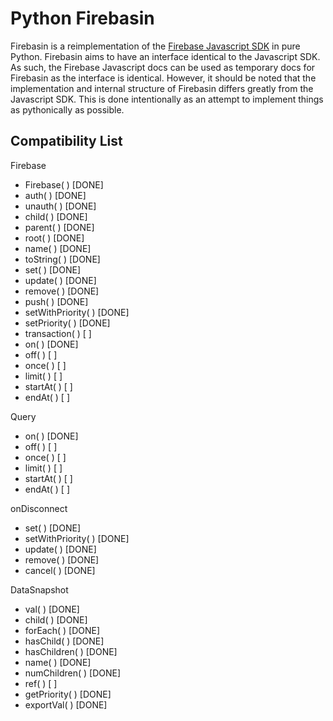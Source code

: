 Python Firebasin
================

Firebasin is a reimplementation of the [Firebase Javascript SDK](https://www.firebase.com/docs/javascript/firebase/index.html) in pure Python. Firebasin aims to have an interface identical to the Javascript SDK. As such, the Firebase Javascript docs can be used as temporary docs for Firebasin as the interface is identical. However, it should be noted that the implementation and internal structure of Firebasin differs greatly from the Javascript SDK. This is done intentionally as an attempt to implement things as pythonically as possible.

Compatibility List
-----
Firebase
*	Firebase( )			[DONE]
*	auth( )				[DONE]
*	unauth( )			[DONE]
*	child( )			[DONE]
*	parent( )			[DONE]
*	root( )				[DONE]
*	name( )				[DONE]
*	toString( )			[DONE]
*	set( )				[DONE]
*	update( )			[DONE]
*	remove( )			[DONE]
*	push( )				[DONE]
*	setWithPriority( )	[DONE]
*	setPriority( )		[DONE]
*	transaction( )		[	 ]
*	on( )				[DONE]
*	off( )				[	 ]
*	once( )				[	 ]
*	limit( )			[	 ]
*	startAt( )			[	 ]
*	endAt( )			[ 	 ]

Query
*	on( )				[DONE]
*	off( )				[	 ]
*	once( )				[	 ]
*	limit( )			[    ]
*	startAt( )			[    ]
*	endAt( )			[    ]

onDisconnect
*	set( )				[DONE]
*	setWithPriority( )	[DONE]
*	update( )			[DONE]
*	remove( )			[DONE]
*	cancel( )			[DONE]

DataSnapshot
*	val( )				[DONE]
*	child( )			[DONE]
*	forEach( )			[DONE]
*	hasChild( )			[DONE]
*	hasChildren( )		[DONE]
*	name( )				[DONE]
*	numChildren( )		[DONE]
*	ref( )				[	 ]
*	getPriority( )		[DONE]
*	exportVal( )		[DONE]